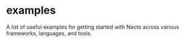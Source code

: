# examples
A list of useful examples for getting started with Necto across various frameworks, languages, and tools.
